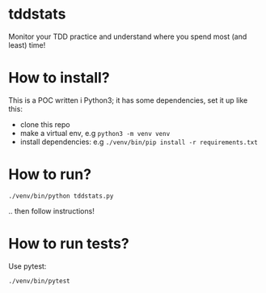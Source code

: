 # tddstats
Monitor your TDD practice and understand where you spend most (and least) time!


# How to install?

This is a POC written i Python3; it has some dependencies, set it up like this:

   - clone this repo
   - make a virtual env, e.g `python3 -m venv venv`
   - install dependencies: e.g `./venv/bin/pip install -r requirements.txt`


# How to run?

    ./venv/bin/python tddstats.py
  
.. then follow instructions!


# How to run tests?

Use pytest:

    ./venv/bin/pytest
